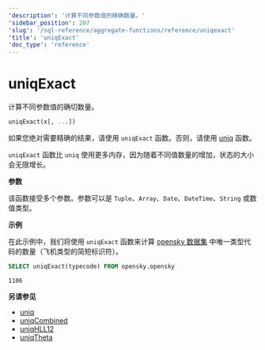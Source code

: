 ```yaml
---
'description': '计算不同参数值的精确数量。'
'sidebar_position': 207
'slug': '/sql-reference/aggregate-functions/reference/uniqexact'
'title': 'uniqExact'
'doc_type': 'reference'
---
```



# uniqExact

计算不同参数值的确切数量。

```sql
uniqExact(x[, ...])
```

如果您绝对需要精确的结果，请使用 `uniqExact` 函数。否则，请使用 [uniq](/sql-reference/aggregate-functions/reference/uniq) 函数。

`uniqExact` 函数比 `uniq` 使用更多内存，因为随着不同值数量的增加，状态的大小会无限增长。

**参数**

该函数接受多个参数。参数可以是 `Tuple`、`Array`、`Date`、`DateTime`、`String` 或数值类型。

**示例**

在此示例中，我们将使用 `uniqExact` 函数来计算 [opensky 数据集](https://sql.clickhouse.com?query=U0VMRUNUIHVuaXFFeGFjdCh0eXBlY29kZSkgRlJPTSBvcGVuc2t5Lm9wZW5za3k&) 中唯一类型代码的数量（飞机类型的简短标识符）。

```sql title="Query"
SELECT uniqExact(typecode) FROM opensky.opensky
```

```response title="Response"
1106
```

**另请参见**

- [uniq](/sql-reference/aggregate-functions/reference/uniq)
- [uniqCombined](/sql-reference/aggregate-functions/reference/uniqcombined)
- [uniqHLL12](/sql-reference/aggregate-functions/reference/uniqhll12)
- [uniqTheta](/sql-reference/aggregate-functions/reference/uniqthetasketch)
